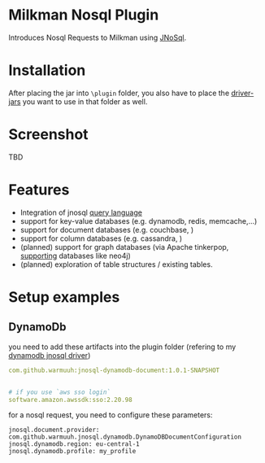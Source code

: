 # Milkman Nosql Plugin

Introduces Nosql Requests to Milkman using [JNoSql](http://www.jnosql.org/).

# Installation
After placing the jar into `\plugin` folder, you also have to place the [driver-jars](https://github.com/eclipse/jnosql-databases) you want to use in that folder as well.

# Screenshot

TBD

# Features

* Integration of jnosql [query language](https://github.com/eclipse/jnosql/blob/main/COMMUNICATION.adoc#querying-by-text-with-the-communication-api)
* support for key-value databases (e.g. dynamodb, redis, memcache,...)
* support for document databases (e.g. couchbase, )
* support for column databases (e.g. cassandra, )
* (planned) support for graph databases (via Apache tinkerpop, [supporting](https://tinkerpop.apache.org/providers.html) databases like neo4j)
* (planned) exploration of table structures / existing tables.


# Setup examples

## DynamoDb

you need to add these artifacts into the plugin folder (refering to my [dynamodb jnosql driver](https://github.com/warmuuh/jnosql-dynamodb-document))

```yaml
com.github.warmuuh:jnosql-dynamodb-document:1.0.1-SNAPSHOT


# if you use `aws sso login` 
software.amazon.awssdk:sso:2.20.98
```

for a nosql request, you need to configure these parameters:
```properties
jnosql.document.provider: com.github.warmuuh.jnosql.dynamodb.DynamoDBDocumentConfiguration
jnosql.dynamodb.region: eu-central-1
jnosql.dynamodb.profile: my_profile
```

